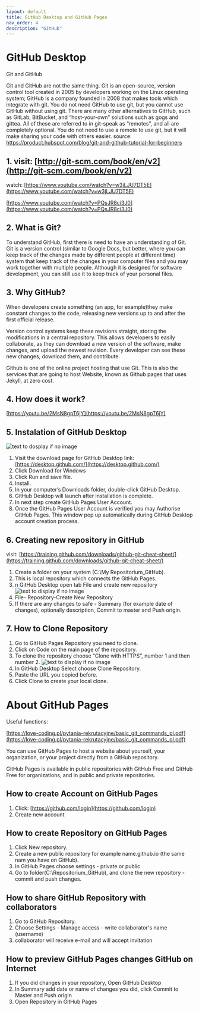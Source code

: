 ```yaml
---
layout: default
title: GitHub Desktop and GitHub Pages
nav_order: 4
description: "GitHub"
---
```


# GitHub Desktop

Git and GitHub  

Git and GitHub are not the same thing. Git is an open-source, version control tool created in 2005 by developers working on the Linux operating system; GitHub is a company founded in 2008 that makes tools which integrate with git. You do not need GitHub to use git, but you cannot use GitHub without using git. There are many other alternatives to GitHub, such as GitLab, BitBucket, and “host-your-own” solutions such as gogs and gittea. All of these are referred to in git-speak as “remotes”, and all are completely optional. You do not need to use a remote to use git, but it will make sharing your code with others easier.
source: https://product.hubspot.com/blog/git-and-github-tutorial-for-beginners

## 1. visit: [http://git-scm.com/book/en/v2](http://git-scm.com/book/en/v2)

watch: 
[https://www.youtube.com/watch?v=w3jLJU7DT5E](https://www.youtube.com/watch?v=w3jLJU7DT5E)

[https://www.youtube.com/watch?v=PQsJR8ci3J0](https://www.youtube.com/watch?v=PQsJR8ci3J0)


## 2. What is Git?
   
To understand GitHub, first there is need to have an understanding of Git. 
Git is a version control (similar to Google Docs, but better, where you can keep track of the changes made by different people at different time) system that keep track of the changes in your computer files and you may work together with multiple people. Although it is designed for software development, you can still use it to keep track of your personal files.


## 3.  Why GitHub?

When developers create something (an app, for example)they make constant changes to the code, releasing new versions up to and after the first official release.

Version control systems keep these revisions straight, storing the modifications in a central repository. This allows developers to easily collaborate, as they can download a new version of the software, make changes, and upload the newest revision. Every developer can see these new changes, download them, and contribute.

Github is one of the online project hosting that use Git. This is also the services that are going to host Website, known as Github pages that uses Jekyll, at zero cost.


## 4. How does it work?
[https://youtu.be/2MsN8gpT6jY](https://youtu.be/2MsN8gpT6jY)

## 5. Instalation of GitHub Desktop

![text to dosplay if no image](/assets/images/GitHubDesktop.png)
1. Visit the download page for GitHub Desktop link:[https://desktop.github.com/](https://desktop.github.com/) 
2. Click Download for Windows
3. Click Run and save file.
4. Install.
5. In your computer’s Downloads folder, double-click GitHub Desktop.
6. GitHub Desktop will launch after installation is complete.
7. In next step create GitHub Pages User Account.
8. Once the GitHub Pages User Account is verified you may Authorise GitHub Pages. This window pop up automatically during GitHub Desktop account creation process.

## 6. Creating new repository in GitHub

visit: [https://training.github.com/downloads/github-git-cheat-sheet/](https://training.github.com/downloads/github-git-cheat-sheet/)

1. Create a folder on your system (C:\My Repositorium_GitHub). 
2. This is local repository which connects the GitHub Pages.
3. n GitHub Desktop open tab File and create new repository
![text to display if no image](/assets/images/creating%20repository.png)  
4. File- Repository-Create New Repository
5. If there are any changes to safe - Summary (for example date of changes), optionally description, Commit to master and Push origin.

## 7. How to Clone Repository

1. Go to GitHub Pages Repository you need to clone.
2. Click on Code on the main page of the repository.
3. To clone the repository choose “Clone with HTTPS”, number 1 and then number 2.
![text to display if no image](/assets/images/Copy-repo-URL-to-clipboard.png)
4. In GitHub Desktop Select choose Clone Repository.
5. Paste the URL you copied before.
6. Click Clone to create your local clone.

# About GitHub Pages

Useful  functions:

[https://love-coding.pl/pytania-rekrutacyjne/basic_git_commands_pl.pdf](https://love-coding.pl/pytania-rekrutacyjne/basic_git_commands_pl.pdf)


You can use GitHub Pages to host a website about yourself, your organization, or your project directly from a GitHub repository.

GitHub Pages is available in public repositories with GitHub Free and GitHub Free for organizations, and in public and private repositories.

## How to create Account on GitHub Pages

1. Click: [https://github.com/login](https://github.com/login) 
2. Create new account

## How to create Repository on GitHub Pages

1. Click New repository.
2. Create a new public repository for example name.github.io (the same nam you have on GitHub).
3. In GitHub Pages choose settings - private or public 
4. Go to folder(C:\Repositorium_GitHub), and clone the new repository - commit and push changes.

## How to share GitHub Repository with collaborators

1. Go to  GitHub Repository.
2. Choose Settings - Manage access - write collaborator's name (username)
3. collaborator will receive e-mail and will accept invitation

## How to preview GitHub Pages changes GitHub on Internet 

1. If you did changes in your repository, Open GitHub Desktop
2. In Summary add date or name of changes you did, click Commit to Master and Push origin
3. Open Repository in GitHub Pages 
